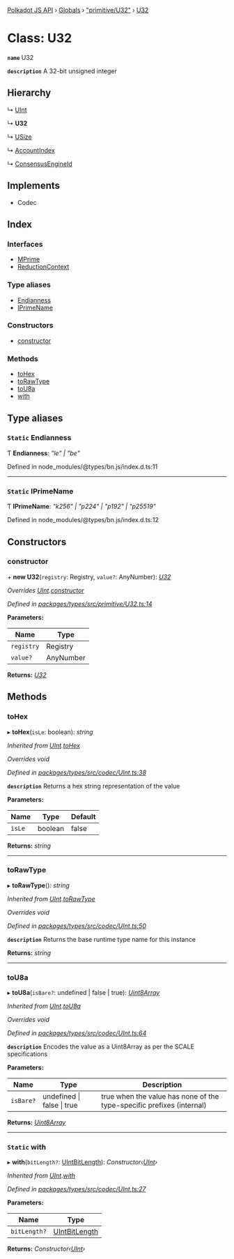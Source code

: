 [Polkadot JS API](../README.md) › [Globals](../globals.md) › ["primitive/U32"](../modules/_primitive_u32_.md) › [U32](_primitive_u32_.u32.md)

# Class: U32

**`name`** U32

**`description`** 
A 32-bit unsigned integer

## Hierarchy

  ↳ [UInt](_codec_uint_.uint.md)

  ↳ **U32**

  ↳ [USize](_primitive_usize_.usize.md)

  ↳ [AccountIndex](_primitive_generic_accountindex_.accountindex.md)

  ↳ [ConsensusEngineId](_primitive_generic_consensusengineid_.consensusengineid.md)

## Implements

* Codec

## Index

### Interfaces

* [MPrime](../interfaces/_primitive_u32_.u32.mprime.md)
* [ReductionContext](../interfaces/_primitive_u32_.u32.reductioncontext.md)

### Type aliases

* [Endianness](_primitive_u32_.u32.md#static-endianness)
* [IPrimeName](_primitive_u32_.u32.md#static-iprimename)

### Constructors

* [constructor](_primitive_u32_.u32.md#constructor)

### Methods

* [toHex](_primitive_u32_.u32.md#tohex)
* [toRawType](_primitive_u32_.u32.md#torawtype)
* [toU8a](_primitive_u32_.u32.md#tou8a)
* [with](_primitive_u32_.u32.md#static-with)

## Type aliases

### `Static` Endianness

Ƭ **Endianness**: *"le" | "be"*

Defined in node_modules/@types/bn.js/index.d.ts:11

___

### `Static` IPrimeName

Ƭ **IPrimeName**: *"k256" | "p224" | "p192" | "p25519"*

Defined in node_modules/@types/bn.js/index.d.ts:12

## Constructors

###  constructor

\+ **new U32**(`registry`: Registry, `value?`: AnyNumber): *[U32](_primitive_u32_.u32.md)*

*Overrides [UInt](_codec_uint_.uint.md).[constructor](_codec_uint_.uint.md#constructor)*

*Defined in [packages/types/src/primitive/U32.ts:14](https://github.com/polkadot-js/api/blob/19f87aac4d/packages/types/src/primitive/U32.ts#L14)*

**Parameters:**

Name | Type |
------ | ------ |
`registry` | Registry |
`value?` | AnyNumber |

**Returns:** *[U32](_primitive_u32_.u32.md)*

## Methods

###  toHex

▸ **toHex**(`isLe`: boolean): *string*

*Inherited from [UInt](_codec_uint_.uint.md).[toHex](_codec_uint_.uint.md#tohex)*

*Overrides void*

*Defined in [packages/types/src/codec/UInt.ts:38](https://github.com/polkadot-js/api/blob/19f87aac4d/packages/types/src/codec/UInt.ts#L38)*

**`description`** Returns a hex string representation of the value

**Parameters:**

Name | Type | Default |
------ | ------ | ------ |
`isLe` | boolean | false |

**Returns:** *string*

___

###  toRawType

▸ **toRawType**(): *string*

*Inherited from [UInt](_codec_uint_.uint.md).[toRawType](_codec_uint_.uint.md#torawtype)*

*Overrides void*

*Defined in [packages/types/src/codec/UInt.ts:50](https://github.com/polkadot-js/api/blob/19f87aac4d/packages/types/src/codec/UInt.ts#L50)*

**`description`** Returns the base runtime type name for this instance

**Returns:** *string*

___

###  toU8a

▸ **toU8a**(`isBare?`: undefined | false | true): *[Uint8Array](_codec_raw_.raw.md#static-uint8array)*

*Inherited from [UInt](_codec_uint_.uint.md).[toU8a](_codec_uint_.uint.md#tou8a)*

*Overrides void*

*Defined in [packages/types/src/codec/UInt.ts:64](https://github.com/polkadot-js/api/blob/19f87aac4d/packages/types/src/codec/UInt.ts#L64)*

**`description`** Encodes the value as a Uint8Array as per the SCALE specifications

**Parameters:**

Name | Type | Description |
------ | ------ | ------ |
`isBare?` | undefined &#124; false &#124; true | true when the value has none of the type-specific prefixes (internal)  |

**Returns:** *[Uint8Array](_codec_raw_.raw.md#static-uint8array)*

___

### `Static` with

▸ **with**(`bitLength?`: [UIntBitLength](../modules/_codec_abstractint_.md#uintbitlength)): *Constructor‹[UInt](_codec_uint_.uint.md)›*

*Inherited from [UInt](_codec_uint_.uint.md).[with](_codec_uint_.uint.md#static-with)*

*Defined in [packages/types/src/codec/UInt.ts:27](https://github.com/polkadot-js/api/blob/19f87aac4d/packages/types/src/codec/UInt.ts#L27)*

**Parameters:**

Name | Type |
------ | ------ |
`bitLength?` | [UIntBitLength](../modules/_codec_abstractint_.md#uintbitlength) |

**Returns:** *Constructor‹[UInt](_codec_uint_.uint.md)›*
